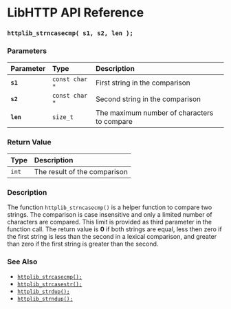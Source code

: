 # LibHTTP API Reference

### `httplib_strncasecmp( s1, s2, len );`

### Parameters

| Parameter | Type | Description |
| :--- | :--- | :--- |
|**`s1`**|`const char *`|First string in the comparison|
|**`s2`**|`const char *`|Second string in the comparison|
|**`len`**|`size_t`|The maximum number of characters to compare|

### Return Value

| Type | Description |
| :--- | :--- |
|`int`|The result of the comparison|

### Description

The function `httplib_strncasecmp()` is a helper function to compare two strings. The comparison is case insensitive and only a limited number of characters are compared. This limit is provided as third parameter in the function call. The return value is **0** if both strings are equal, less then zero if the first string is less than the second in a lexical comparison, and greater than zero if the first string is greater than the second.

### See Also

* [`httplib_strcasecmp();`](httplib_strcasecmp.md)
* [`httplib_strcasestr();`](httplib_strcasestr.md)
* [`httplib_strdup();`](httplib_strdup.md)
* [`httplib_strndup();`](httplib_strndup.md)

